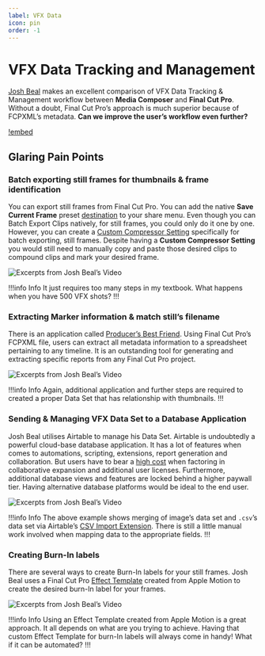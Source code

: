 ```yaml
---
label: VFX Data
icon: pin
order: -1
---
```

# VFX Data Tracking and Management

[Josh Beal](https://twitter.com/jbkilty) makes an excellent comparison of VFX Data Tracking & Management workflow between **Media Composer** and **Final Cut Pro**. Without a doubt, Final Cut Pro’s approach is much superior because of FCPXML’s metadata. **Can we improve the user’s workflow even further?**

[!embed](https://www.youtube.com/watch?v=Md-hNTzr5UE)

## Glaring Pain Points

### Batch exporting still frames for thumbnails & frame identification

You can export still frames from Final Cut Pro. You can add the native **Save Current Frame** preset [destination](https://support.apple.com/en-sg/guide/final-cut-pro/ver9fd008a21/mac) to your share menu. Even though you can Batch Export Clips natively, for still frames, you could only do it one by one. However, you can create a [Custom Compressor Setting](https://support.apple.com/en-sg/guide/compressor/cpsr52823a16/mac) specifically for batch exporting, still frames. Despite having a **Custom Compressor Setting** you would still need to manually copy and paste those desired clips to compound clips and mark your desired frame.

![Excerpts from Josh Beal’s Video](/assets/jb-batch_export_still_frames.gif)

!!!info Info
It just requires too many steps in my textbook. What happens when you have 500 VFX shots?
!!!

### Extracting Marker information & match still’s filename

There is an application called [Producer’s Best Friend](https://intelligentassistance.com/producer-s-best-friend.html). Using Final Cut Pro’s FCPXML file, users can extract all metadata information to a spreadsheet pertaining to any timeline. It is an outstanding tool for generating and extracting specific reports from any Final Cut Pro project.

![Excerpts from Josh Beal’s Video](/assets/jb-extract_metadata.gif)

!!!info Info
Again, additional application and further steps are required to created a proper Data Set that has relationship with thumbnails.
!!!

### Sending & Managing VFX Data Set to a Database Application

Josh Beal utilises Airtable to manage his Data Set. Airtable is undoubtedly a powerful cloud-base database application. It has a lot of features when comes to automations, scripting, extensions, report generation and collaboration. But users have to bear a [high cost](https://www.airtable.com/pricing) when factoring in collaborative expansion and additional user licenses. Furthermore, additional database views and features are locked behind a higher paywall tier. Having alternative database platforms would be ideal to the end user.

![Excerpts from Josh Beal’s Video](/assets/jb-airtable_database.gif)

!!!info Info
The above example shows merging of image’s data set and `.csv`’s data set via Airtable’s [CSV Import Extension](https://support.airtable.com/docs/csv-import-extension). There is still a little manual work involved when mapping data to the appropriate fields.
!!!

### Creating Burn-In labels

There are several ways to create Burn-In labels for your still frames. Josh Beal uses a Final Cut Pro [Effect Template](https://support.apple.com/en-sg/guide/motion/motn141bbb1f/mac) created from Apple Motion to create the desired burn-In label for your frames.

![Excerpts from Josh Beal’s Video](assets/jb-burn-ins.gif)

!!!info Info
Using an Effect Template created from Apple Motion is a great approach. It all depends on what are you trying to achieve. Having that custom Effect Template for burn-In labels will always come in handy! What if it can be automated?
!!!